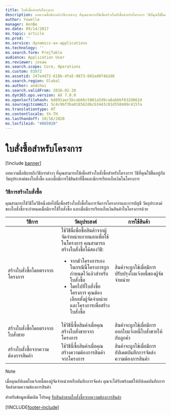 ```yaml
---
title: ใบสั่งซื้อสำหรับโครงการ
description: บทความนี้อธิบายถึงวิธีการต่างๆ ที่คุณสามารถใช้เพื่อสร้างใบสั่งซื้อสำหรับโครงการ วิธีที่คุณใช้ขึ้นอยู่กับวัตถุประสงค์ของใบสั่งซื้อ และเมื่อมีการใช้สินค้าที่ซื้อและมีการเรียกเก็บเงินในโครงการ
author: Yowelle
manager: AnnBe
ms.date: 09/14/2017
ms.topic: article
ms.prod: ''
ms.service: dynamics-ax-applications
ms.technology: ''
ms.search.form: ProjTable
audience: Application User
ms.reviewer: josaw
ms.search.scope: Core, Operations
ms.custom: 83972
ms.assetid: 247e4d72-610b-4fa5-9873-601ed0f4b2d6
ms.search.region: Global
ms.author: andchoi
ms.search.validFrom: 2016-02-28
ms.dyn365.ops.version: AX 7.0.0
ms.openlocfilehash: bd891aec5bcab66c5801a5d9ca8abbbf632d662d
ms.sourcegitcommit: 5c4c9bf3ba018562d6cb3443c01d550489c415fa
ms.translationtype: HT
ms.contentlocale: th-TH
ms.lasthandoff: 10/16/2020
ms.locfileid: "4085920"
---
```

# <a name="purchase-orders-for-a-project"></a>ใบสั่งซื้อสำหรับโครงการ

[!include [banner](../includes/banner.md)]

บทความนี้อธิบายถึงวิธีการต่างๆ ที่คุณสามารถใช้เพื่อสร้างใบสั่งซื้อสำหรับโครงการ วิธีที่คุณใช้ขึ้นอยู่กับวัตถุประสงค์ของใบสั่งซื้อ และเมื่อมีการใช้สินค้าที่ซื้อและมีการเรียกเก็บเงินในโครงการ

### <a name="methods-for-creating-a-purchase-order"></a>วิธีการสร้างใบสั่งซื้อ

คุณสามารถใช้วิธีใดวิธีหนึ่งต่อไปนี้เพื่อสร้างใบสั่งซื้อในการจัดการโครงการและการบัญชี วัตถุประสงค์ของใบสั่งซื้อจะกำหนดเมื่อมีการใช้ใบสั่งซื้อ และเมื่อมีการเรียกเก็บเงินสินค้าในโครงการด้วย

<table>
<colgroup>
<col width="33%" />
<col width="33%" />
<col width="33%" />
</colgroup>
<thead>
<tr class="header">
<th>วิธีการ</th>
<th>วัตถุประสงค์</th>
<th>การใช้สินค้า</th>
</tr>
</thead>
<tbody>
<tr class="odd">
<td>สร้างใบสั่งซื้อโดยตรงจากโครงการ</td>
<td>ใช้วิธีนี้เพื่อซื้อสินค้าจากผู้จัดจำหน่ายภายนอกเพื่อใช้ในโครงการ คุณสามารถสร้างใบสั่งซื้อได้สองวิธี:
<ul>
<li>จากตัวโครงการเอง ในกรณีนี้โครงการถูกกำหนดไว้แล้วสำหรับใบสั่งซื้อ</li>
<li>โดยไปที่ใบสั่งซื้อโครงการ คุณต้องเลือกทั้งผู้จัดจำหน่ายและโครงการเพื่อสร้างใบสั่งซื้อ</li>
</ul></td>
<td>สินค้าจะถูกใช้เมื่อมีการปรับปรุงใบแจ้งหนี้ของผู้จัดจำหน่าย</td>
</tr>
<tr class="even">
<td>สร้างใบสั่งซื้อโดยตรงจากใบสั่งขาย</td>
<td>ใช้วิธีนี้ซื้อสินค้าเมื่อคุณสร้างใบสั่งขายจากโครงการ</td>
<td>สินค้าจะถูกใช้เมื่อมีการออกใบแจ้งหนี้ใบสั่งขายให้กับลูกค้า</td>
</tr>
<tr class="odd">
<td>สร้างใบสั่งซื้อจากความต้องการสินค้า</td>
<td>ใช้วิธีนี้ซื้อสินค้าเมื่อคุณสร้างความต้องการสินค้าจากโครงการ</td>
<td>สินค้าจะถูกใช้เมื่อมีการอัปเดตบันทึกการจัดส่งความต้องการสินค้า</td>
</tr>
</tbody>
</table>

> [!NOTE] 
> เมื่อคุณอัปเดตใบแจ้งหนี้ของผู้จัดจำหน่ายหรือบันทึกการจัดส่ง คุณจะได้รับพร้อมต์ให้อัปเดตบันทึกการจัดส่งตามความต้องการสินค้า

สำหรับข้อมูลเพิ่มเติม โปรดดู [รับสินค้าตามใบสั่งซื้อจากความต้องการสินค้า](tasks/receive-items-purchase-order-item-requirement.md)



[!INCLUDE[footer-include](../includes/footer-banner.md)]